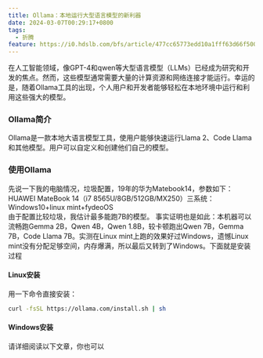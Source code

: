 ```yaml
---
title: Ollama：本地运行大型语言模型的新利器
date: 2024-03-07T00:29:17+0800
tags:
  - 折腾
feature: https://i0.hdslb.com/bfs/article/477cc65773edd10a1fff63d66f500938514080334.jpg
---
```

在人工智能领域，像GPT-4和qwen等大型语言模型（LLMs）已经成为研究和开发的焦点。然而，这些模型通常需要大量的计算资源和网络连接才能运行。幸运的是，随着Ollama工具的出现，个人用户和开发者能够轻松在本地环境中运行和利用这些强大的模型。

### Ollama简介
Ollama是一款本地大语言模型工具，使用户能够快速运行Llama 2、Code Llama和其他模型。用户可以自定义和创建他们自己的模型。

### 使用Ollama

先说一下我的电脑情况，垃圾配置，19年的华为Matebook14，参数如下：  
HUAWEI MateBook 14（i7 8565U/8GB/512GB/MX250）三系统：Windows10+linux mint+fydeoOS  
由于配置比较垃圾，我估计最多能跑7B的模型。  事实证明也是如此：本机器可以流畅跑Gemma 2B，Qwen 4B，Qwen 1.8B，较卡顿跑出Qwen 7B，Gemma 7B，Code Llama 7B。实测在Linux mint上跑的效果好过Windows，遗憾Linux mint没有分配足够空间，内存爆满，所以最后又转到了Windows。下面就是安装过程
#### Linux安装
用一下命令直接安装：  

```bash
curl -fsSL https://ollama.com/install.sh | sh
```
#### Windows安装
请详细阅读以下文章，你也可以